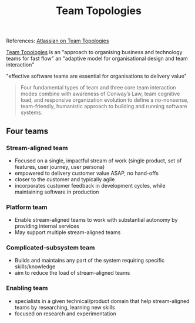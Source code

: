 ﻿---
backlinks:
- title: Computing
  url: /memex/sense/computing/computing.html
title: Team Topologies
---
References: [Atlassian on Team Topologies](https://www.atlassian.com/devops/frameworks/team-topologies)

[Team Topologies](https://teamtopologies.com/) is an "approach to organising business and technology teams for fast flow" an "adaptive model for organisational design and team interaction"

"effective software teams are essential for organisations to delivery value"

> Four fundamental types of team and three core team interaction modes combine with awareness of Conway’s Law, team cognitive load, and responsive organization evolution to define a no-nonsense, team-friendly, humanistic approach to building and running software systems. 

## Four teams

### Stream-aligned team

- Focused on a single, impactful stream of work (single product, set of features, user journey, user persona)
- empowered to delivery customer value ASAP, no hand-offs
- closer to the customer and typically agile
- incorporates customer feedback in development cycles, while maintaining software in production

### Platform team

- Enable stream-aligned teams to work with substantial autonomy by providing internal services
- May support multiple stream-aligned teams

### Complicated-subsystem team

- Builds and maintains any part of the system requiring specific skills/knowledge
- aim to reduce the load of stream-aligned teams

### Enabling team

- specialists in a given technical/product domain that help stream-aligned teams by researching, learning new skills
- focused on research and experimentation